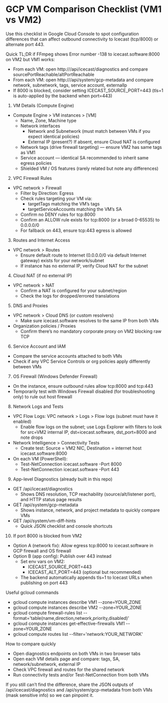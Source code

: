 # GCP VM Comparison Checklist (VM1 vs VM2)

Use this checklist in Google Cloud Console to spot configuration differences that can affect outbound connectivity to Icecast (tcp/8000) or alternate port 443.

Quick TL;DR if FFmpeg shows Error number -138 to icecast.software:8000 on VM2 but VM1 works:
- From each VM: open http://<your-api-host>/api/icecast/diagnostics and compare sourcePortReachable/altPortReachable
- From each VM: open http://<your-api-host>/api/system/gcp-metadata and compare network, subnetwork, tags, service account, externalIp
- If 8000 is blocked, consider setting ICECAST_SOURCE_PORT=443 (tls=1 is auto-applied by the backend when port=443)

1) VM Details (Compute Engine)
- Compute Engine > VM instances > [VM]
  - Name, Zone, Machine type
  - Network interfaces
    - Network and Subnetwork (must match between VMs if you expect identical policies)
    - External IP (present?) If absent, ensure Cloud NAT is configured
  - Network tags (drive firewall targeting) — ensure VM2 has same tags as VM1
  - Service account — identical SA recommended to inherit same egress policies
  - Shielded VM / OS features (rarely related but note any differences)

2) VPC Firewall Rules
- VPC network > Firewall
  - Filter by Direction: Egress
  - Check rules targeting your VM via:
    - targetTags matching the VM’s tags
    - targetServiceAccounts matching the VM’s SA
  - Confirm no DENY rules for tcp:8000
  - Confirm an ALLOW rule exists for tcp:8000 (or a broad 0-65535) to 0.0.0.0/0
  - For fallback on 443, ensure tcp:443 egress is allowed

3) Routes and Internet Access
- VPC network > Routes
  - Ensure default route to Internet (0.0.0.0/0 via default Internet gateway) exists for your network/subnet
  - If instance has no external IP, verify Cloud NAT for the subnet

4) Cloud NAT (if no external IP)
- VPC network > NAT
  - Confirm a NAT is configured for your subnet/region
  - Check the logs for dropped/errored translations

5) DNS and Proxies
- VPC network > Cloud DNS (or custom resolvers)
  - Make sure icecast.software resolves to the same IP from both VMs
- Organization policies / Proxies
  - Confirm there’s no mandatory corporate proxy on VM2 blocking raw TCP

6) Service Account and IAM
- Compare the service accounts attached to both VMs
- Check if any VPC Service Controls or org policies apply differently between VMs

7) OS Firewall (Windows Defender Firewall)
- On the instance, ensure outbound rules allow tcp:8000 and tcp:443
- Temporarily test with Windows Firewall disabled (for troubleshooting only) to rule out host firewall

8) Network Logs and Tests
- VPC Flow Logs: VPC network > Logs > Flow logs (subnet must have it enabled)
  - Enable flow logs on the subnet; use Logs Explorer with filters to look for src=VM2 internal IP, dst=icecast.software, dst_port=8000 and note drops
- Network Intelligence > Connectivity Tests
  - Create test: Source = VM2 NIC, Destination = internet host icecast.software:8000
- On each VM (PowerShell):
  - Test-NetConnection icecast.software -Port 8000
  - Test-NetConnection icecast.software -Port 443

9) App-level Diagnostics (already built in this repo)
- GET /api/icecast/diagnostics
  - Shows DNS resolution, TCP reachability (source/alt/listener port), and HTTP status page results
- GET /api/system/gcp-metadata
  - Shows instance, network, and project metadata to quickly compare VMs
- GET /api/system/vm-diff-hints
  - Quick JSON checklist and console shortcuts

10) If port 8000 is blocked from VM2
- Option A (network fix): Allow egress tcp:8000 to icecast.software in GCP firewall and OS firewall
- Option B (app config): Publish over 443 instead
  - Set env vars on VM2:
    - ICECAST_SOURCE_PORT=443
    - ICECAST_ALT_PORT=443 (optional but recommended)
  - The backend automatically appends tls=1 to Icecast URLs when publishing on port 443

Useful gcloud commands
- gcloud compute instances describe VM1 --zone=YOUR_ZONE
- gcloud compute instances describe VM2 --zone=YOUR_ZONE
- gcloud compute firewall-rules list --format='table(name,direction,network,priority,disabled)'
- gcloud compute instances get-effective-firewalls VM1 --zone=YOUR_ZONE
- gcloud compute routes list --filter='network:YOUR_NETWORK'

How to compare quickly
- Open diagnostics endpoints on both VMs in two browser tabs
- Open each VM details page and compare: tags, SA, network/subnetwork, external IP
- Check VPC firewall and routes for the shared network
- Run connectivity tests and/or Test-NetConnection from both VMs

If you still can’t find the difference, share the JSON outputs of /api/icecast/diagnostics and /api/system/gcp-metadata from both VMs (mask sensitive info) so we can pinpoint it.